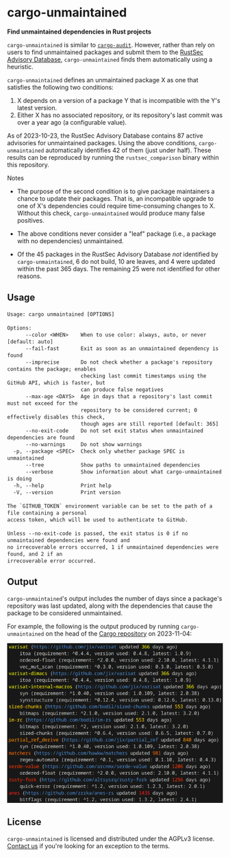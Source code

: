 # cargo-unmaintained

**Find unmaintained dependencies in Rust projects**

`cargo-unmaintained` is similar to [`cargo-audit`]. However, rather than rely on users to find unmaintained packages and submit them to the [RustSec Advisory Database], `cargo-unmaintained` finds them automatically using a heuristic.

`cargo-unmaintained` defines an unmaintained package X as one that satisfies the following two conditions:

1. X depends on a version of a package Y that is incompatible with the Y's latest version.
2. Either X has no associated repository, or its repository's last commit was over a year ago (a configurable value).

As of 2023-10-23, the RustSec Advisory Database contains 87 active advisories for unmaintained packages. Using the above conditions, `cargo-unmaintained` automatically identifies 42 of them (just under half). These results can be reproduced by running the `rustsec_comparison` binary within this repository.

Notes

- The purpose of the second condition is to give package maintainers a chance to update their packages. That is, an incompatible upgrade to one of X's dependencies could require time-consuming changes to X. Without this check, `cargo-unmaintained` would produce many false positives.

- The above conditions never consider a "leaf" package (i.e., a package with no dependencies) unmaintained.

- Of the 45 packages in the RustSec Advisory Database _not_ identified by `cargo-unmaintained`, 6 do not build, 10 are leaves, and 4 were updated within the past 365 days. The remaining 25 were not identified for other reasons.

## Usage

```
Usage: cargo unmaintained [OPTIONS]

Options:
      --color <WHEN>    When to use color: always, auto, or never [default: auto]
      --fail-fast       Exit as soon as an unmaintained dependency is found
      --imprecise       Do not check whether a package's repository contains the package; enables
                        checking last commit timestamps using the GitHub API, which is faster, but
                        can produce false negatives
      --max-age <DAYS>  Age in days that a repository's last commit must not exceed for the
                        repository to be considered current; 0 effectively disables this check,
                        though ages are still reported [default: 365]
      --no-exit-code    Do not set exit status when unmaintained dependencies are found
      --no-warnings     Do not show warnings
  -p, --package <SPEC>  Check only whether package SPEC is unmaintained
      --tree            Show paths to unmaintained dependencies
      --verbose         Show information about what cargo-unmaintained is doing
  -h, --help            Print help
  -V, --version         Print version

The `GITHUB_TOKEN` environment variable can be set to the path of a file containing a personal
access token, which will be used to authenticate to GitHub.

Unless --no-exit-code is passed, the exit status is 0 if no unmaintained dependencies were found and
no irrecoverable errors occurred, 1 if unmaintained dependencies were found, and 2 if an
irrecoverable error occurred.
```

## Output

`cargo-unmaintained`'s output includes the number of days since a package's repository was last updated, along with the dependencies that cause the package to be considered unmaintained.

For example, the following is the output produced by running `cargo-unmaintained` on the head of the [Cargo repository] on 2023-11-04:

<img src="etc/output.png" width=656>

## License

`cargo-unmaintained` is licensed and distributed under the AGPLv3 license. [Contact us](mailto:opensource@trailofbits.com) if you're looking for an exception to the terms.

[Cargo repository]: https://github.com/rust-lang/cargo
[RustSec Advisory Database]: https://github.com/RustSec/advisory-db/
[`cargo-audit`]: https://github.com/RustSec/rustsec/tree/main/cargo-audit
